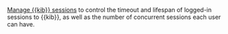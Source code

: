 [Manage {{kib}} sessions](/deploy-manage/security/kibana-session-management.md) to control the timeout and lifespan of logged-in sessions to {{kib}}, as well as the number of concurrent sessions each user can have.
